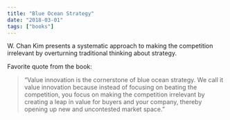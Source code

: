 ```yaml
---
title: "Blue Ocean Strategy"
date: "2018-03-01"
tags: ["books"]
---
```


W. Chan Kim presents a systematic approach to making the competition irrelevant by overturning traditional thinking about strategy.

Favorite quote from the book:

> “Value innovation is the cornerstone of blue ocean strategy. We call it value innovation because instead of focusing on beating the competition, you focus on making the competition irrelevant by creating a leap in value for buyers and your company, thereby opening up new and uncontested market space.”
